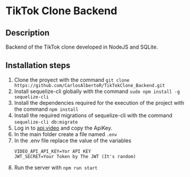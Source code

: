 # TikTok Clone Backend

## Description
Backend of the TikTok clone developed in NodeJS and SQLite. 

## Installation steps
1. Clone the proyect with the command `git clone https://github.com/CarlosAlbertoR/TikTokClone_Backend.git` 
2. Install sequelize-cli globally with the command `sudo npm install -g sequelize-cli`
3. Install the dependencies required for the execution of the project with the command `npm install`
4. Install the required migrations of sequelize-cli with the command `sequelize-cli db:migrate`
5. Log in to [api.video](https://api.video/) and copy the ApiKey.
6. In the main folder create a file named `.env` 
7. In the .env file replace the value of the variables 
   ~~~
   VIDEO_API_API_KEY=Yor API KEY
   JWT_SECRET=Your Token by The JWT (It's random)
   ~~~
8. Run the server with `npm run start`